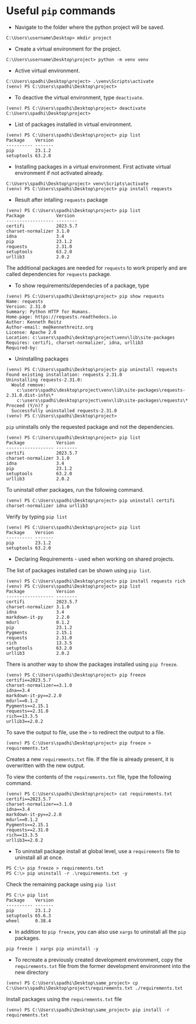 # Useful `pip` commands

* Navigate to the folder where the python project will be saved.

```
C:\Users\username\Desktop> mkdir project
```

* Create a virtual environment for the project.

```
C:\Users\username\Desktop\project> python -m venv venv
```

* Active virtual environment.

```
C:\Users\spadhi\Desktop\project> .\venv\Scripts\activate
(venv) PS C:\Users\spadhi\Desktop\project>
```
* To deactive the virtual environment, type `deactivate`.

```
(venv) PS C:\Users\spadhi\Desktop\project> deactivate
C:\Users\spadhi\Desktop\project>
```
* List of packages installed in virtual environment.

```
(venv) PS C:\Users\spadhi\Desktop\project> pip list
Package    Version
---------- -------
pip        23.1.2
setuptools 63.2.0
```
* Installing packages in a virtual environment. First activate virtual environment if not activated already.

```
C:\Users\spadhi\Desktop\project> venv\Scripts\activate
(venv) PS C:\Users\spadhi\Desktop\project> pip install requests
```

* Result after intalling `requests` package

```
(venv) PS C:\Users\spadhi\Desktop\project> pip list
Package            Version
------------------ --------
certifi            2023.5.7
charset-normalizer 3.1.0
idna               3.4
pip                23.1.2
requests           2.31.0
setuptools         63.2.0
urllib3            2.0.2
```
The additional packages are needed for `requests` to work properly and are called dependencies for `requests` package. 

* To show requirements/dependecies of a package, type

```
(venv) PS C:\Users\spadhi\Desktop\project> pip show requests
Name: requests
Version: 2.31.0
Summary: Python HTTP for Humans.
Home-page: https://requests.readthedocs.io
Author: Kenneth Reitz
Author-email: me@kennethreitz.org
License: Apache 2.0
Location: c:\users\spadhi\desktop\project\venv\lib\site-packages
Requires: certifi, charset-normalizer, idna, urllib3
Required-by:
```
* Uninstalling packages

```
(venv) PS C:\Users\spadhi\Desktop\project> pip uninstall requests
Found existing installation: requests 2.31.0
Uninstalling requests-2.31.0:
  Would remove:
    c:\users\spadhi\desktop\project\venv\lib\site-packages\requests-2.31.0.dist-info\*
    c:\users\spadhi\desktop\project\venv\lib\site-packages\requests\*
Proceed (Y/n)? y
  Successfully uninstalled requests-2.31.0
(venv) PS C:\Users\spadhi\Desktop\project>
```
`pip` uninstalls only the requested package and not the dependencies.

```
(venv) PS C:\Users\spadhi\Desktop\project> pip list
Package            Version
------------------ --------
certifi            2023.5.7
charset-normalizer 3.1.0
idna               3.4
pip                23.1.2
setuptools         63.2.0
urllib3            2.0.2
```
To uninstall other packages, run the following command.

```
(venv) PS C:\Users\spadhi\Desktop\project> pip uninstall certifi charset-normalizer idna urllib3
```
Verify by typing `pip list`

```
(venv) PS C:\Users\spadhi\Desktop\project> pip list
Package    Version
---------- -------
pip        23.1.2
setuptools 63.2.0
```

* Declaring Requirements - used when working on shared projects.

The list of packages installed can be shown using `pip list`.
```
(venv) PS C:\Users\spadhi\Desktop\project> pip install requests rich
(venv) PS C:\Users\spadhi\Desktop\project> pip list
Package            Version
------------------ --------
certifi            2023.5.7
charset-normalizer 3.1.0
idna               3.4
markdown-it-py     2.2.0
mdurl              0.1.2
pip                23.1.2
Pygments           2.15.1
requests           2.31.0
rich               13.3.5
setuptools         63.2.0
urllib3            2.0.2
```
There is another way to show the packages installed using `pip freeze`.

```
(venv) PS C:\Users\spadhi\Desktop\project> pip freeze
certifi==2023.5.7
charset-normalizer==3.1.0
idna==3.4
markdown-it-py==2.2.0
mdurl==0.1.2
Pygments==2.15.1
requests==2.31.0
rich==13.3.5
urllib3==2.0.2
```
To save the output to file, use the `>` to redirect the output to a file.

```
(venv) PS C:\Users\spadhi\Desktop\project> pip freeze > requirements.txt
```
Creates a new `requirements.txt` file. If the file is already present, it is overwritten with the new output.

To view the contents of the `requirements.txt` file, type the following command.

```
(venv) PS C:\Users\spadhi\Desktop\project> cat requirements.txt
certifi==2023.5.7
charset-normalizer==3.1.0
idna==3.4
markdown-it-py==2.2.0
mdurl==0.1.2
Pygments==2.15.1
requests==2.31.0
rich==13.3.5
urllib3==2.0.2
```

* To uninstall package install at global level, use a `requirements` file to uninstall all at once.

```
PS C:\> pip freeze > requirements.txt
PS C:\> pip uninstall -r .\requirements.txt -y
```
Check the remaining package using `pip list`

```
PS C:\> pip list
Package    Version
---------- -------
pip        23.1.2
setuptools 65.6.3
wheel      0.38.4
```
* In addition to `pip freeze`, you can also use `xargs` to uninstall all the `pip` packages.

```
pip freeze | xargs pip uninstall -y
```

* To recreate a previously created development environment, copy the `requirements.txt` file from the former development environment into the new directory

```
(venv) PS C:\Users\spadhi\Desktop\same_project> cp C:\Users\spadhi\Desktop\project\requirements.txt ./requirements.txt
```
Install packages using the `requirements.txt` file
```
(venv) PS C:\Users\spadhi\Desktop\same_project> pip install -r requirements.txt
```
